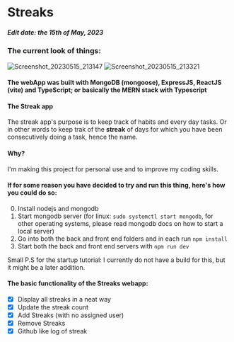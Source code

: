 # Streaks
##### Edit date: the 15th of May, 2023

### The current look of things:
![Screenshot_20230515_213147](https://github.com/yukinoyuu/Streaks/assets/56956339/0dab43fa-a849-40b2-9663-bcfda5a475cc)
![Screenshot_20230515_213321](https://github.com/yukinoyuu/Streaks/assets/56956339/e228f994-0bea-4ebd-8b05-8ed3d24cdfcb)

#### The webApp was built with MongoDB (mongoose), ExpressJS, ReactJS (vite) and TypeScript; or basically the MERN stack with Typescript

#### The Streak app
The streak app's purpose is to keep track of habits and every day tasks. Or in other words to keep trak of the **streak** of days for which you have been consecutively doing a task, hence the name.

#### Why?
I'm making this project for personal use and to improve my coding skills.

#### If for some reason you have decided to try and run this thing, here's how you could do so:
0. Install nodejs and mongodb
1. Start mongodb server (for linux: ```sudo systemctl start mongodb```, for other operating systems, please read mongodb docs on how to start a local server)
2. Go into both the back and front end folders and in each run ```npm install```
3. Start both the back and front end servers with ```npm run dev```

Small P.S for the startup tutorial:
I currently do not have a build for this, but it might be a later addition.

#### The basic functionality of the Streaks webapp:
- [x] Display all streaks in a neat way
- [x] Update the streak count
- [x] Add Streaks (with no assigned user)
- [x] Remove Streaks
- [x] Github like log of streak
